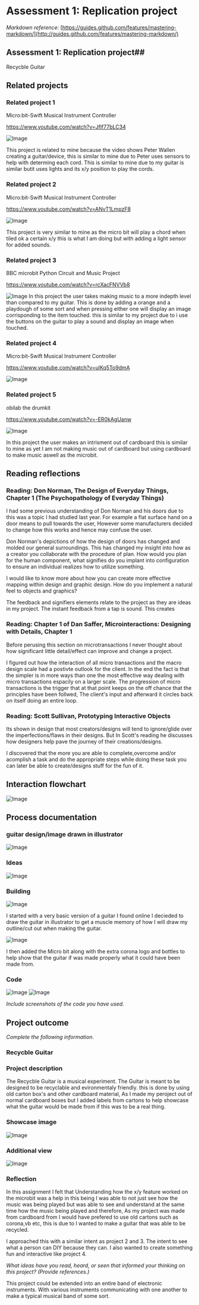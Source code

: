 # Assessment 1: Replication project


*Markdown reference:* [https://guides.github.com/features/mastering-markdown/](http://guides.github.com/features/mastering-markdown/)

## Assessment 1: Replication project##
Recycble Guitar

## Related projects ##

### Related project 1 ###
Micro:bit-Swift Musical Instrument Controller

https://www.youtube.com/watch?v=Jflf77bLC34

![Image](video1.PNG)

This project is related to mine because the video shows Peter Wallen creating a guitar/device, this is similar to mine due to Peter uses sensors to help with determing each cord. This is similar to mine due to my guitar is similar butit uses lights and its x/y position to play the cords.


### Related project 2 ###
Micro:bit-Swift Musical Instrument Controller

https://www.youtube.com/watch?v=ANvT1LmpzF8

![Image](video2.PNG)

This project is very similar to mine as the micro bit will play a chord when tiled ok a certain x/y this is what I am doing but with adding a light sensor for added sounds.


### Related project 3 ###
BBC microbit Python Circuit and Music Project

https://www.youtube.com/watch?v=rcXacFNVVb8

![Image](video3.PNG)
In this project the user takes making music to a more indepth level than compared to my guitar. This is done by adding a orange and a playdough of some sort and when pressing either one will display an image corrisponding to the item touched. this is similar to my project due to i use the buttons on the guitar to play a sound and display an image when touched.


### Related project 4 ###
Micro:bit-Swift Musical Instrument Controller

https://www.youtube.com/watch?v=ulKq5To9dmA

![Image](video4.PNG)


### Related project 5 ###
obilab the drumkit

https://www.youtube.com/watch?v=-ER0kAgUanw

![Image](735f50f038f75935f1ade15e727c0fcd_original.jpg)

In this project the user makes an intrisment out of cardboard this is similar to mine as yet I am not making music out of cardboard but using cardboard to make music aswell as the microbit. 

## Reading reflections ##


### Reading: Don Norman, The Design of Everyday Things, Chapter 1 (The Psychopathology of Everyday Things) ###
I had some previous understanding of Don Norman and his doors due to this was a topic I had studied last year. For example a flat surface hand on a door means to pull towards the user, However some manufacturers decided to change how this works and hence may confuse the user.

Don Norman's depictions of how the design of doors has changed and molded our general surroundings. This has changed my insight into how as a creator you collaborate with the procedure of plan. How would you plan for the human component, what signifies do you implant into configuration to ensure an individual realizes how to utilize something.

I would like to know more about how you can create more effective mapping within design and graphic design. How do you implement a natural feel to objects and graphics?

The feedback and signifiers elements relate to the project as they are ideas in my project. The instant feedback from a tap is sound. This creates


### Reading: Chapter 1 of Dan Saffer, Microinteractions: Designing with Details, Chapter 1 ###

Before perusing this section on microtransactions I never thought about how significant little detail/effect can improve and change a project.

I figured out how the interaction of all micro transactions and the macro design scale had a postivte outlook for the client. In the end the fact is that the simpler is in more ways than one the most effective way dealing with micro transactions espacily on a larger scale.
 The progression of  micro transactions is the trigger that at that point keeps on the off chance that the principles have been follwed, The client's input and afterward it circles back on itself doing an entire loop.

### Reading: Scott Sullivan, Prototyping Interactive Objects ###

Its shown in design that most creators/designs will tend to ignore/glide over the imperfections/flaws in their designs. But In Scott's reading he discusses how designers help pave the journey of their creations/designs.

I discovered that the more you are able to complete,overcome and/or acomplish a task and do the appropriate steps while doing these task you can later be able to create/designs stuff for the fun of it.

## Interaction flowchart ##

![Image](diagram.png)

## Process documentation

### guitar design/image drawn in illustrator ###
![Image](guitar.jpg)

### Ideas ###
![Image](Alcohol_Heineken-JPEG-body-edit.jpg)


### Building ###
![Image](IMG_6827.jpg)

I started with a very basic version of a guitar I found online I decieded to draw the guitar in illustrator to get a muscle memory of how I will draw my outline/cut out when making the guitar.


![Image](IMG_6828.jpg)

I then added the Micro bit along with the extra corona logo and bottles to help show that the guitar if was made properly what it could have been made from.

### Code ###
![Image](code.PNG)
![Image](whole.PNG)

*Include screenshots of the code you have used.*

## Project outcome ##

*Complete the following information.*

### Recycble Guitar ###

### Project description ###

The Recycble Guitar is a musical experiment. The Guitar is meant to be designed to be recyclable and evironmentaly friendly. this is done by using old carton box's and other cardboard material, As I made my peroject out of normal cardboard boxes but I added labels from cartons to help showcase what the guitar would be made from if this was to be a real thing.

### Showcase image ###


![Image](IMG_6828.jpg)

### Additional view ###


![Image](IMG_6829.jpg)

### Reflection ###

In this assignment I felt that Understanding how the x/y feature worked on the microbit was a help in this being I was able to not just see how the music was being played but was able to see and understand at the same time how the music being played and therefore, As my project was made from cardboard from I would have prefered to use old cartons such as corona,vb etc, this is due to I wanted to make a guitar that was able to be recycled.

I approached this with a similar intent as project 2 and 3. The intent to see what a person can DIY because they can. I also wanted to create something fun and interactive like project 4.


*What ideas have you read, heard, or seen that informed your thinking on this project? (Provide references.)*

This project could be extended into an entire band of electronic instruments. With various instruments communicating with one another to make a typical musical band of some sort.
